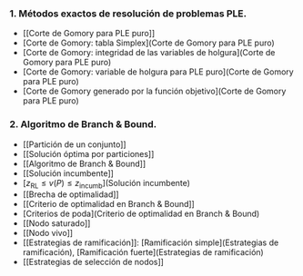 ### 1. Métodos exactos de resolución de problemas PLE.
- [[Corte de Gomory para PLE puro]]
- [Corte de Gomory: tabla Simplex](Corte de Gomory para PLE puro)
- [Corte de Gomory: integridad de las variables de holgura](Corte de Gomory para PLE puro)
- [Corte de Gomory: variable de holgura para PLE puro](Corte de Gomory para PLE puro)
- [Corte de Gomory generado por la función objetivo](Corte de Gomory para PLE puro)
### 2. Algoritmo de Branch & Bound.
- [[Partición de un conjunto]]
- [[Solución óptima por particiones]]
- [[Algoritmo de Branch & Bound]]
- [[Solución incumbente]]
- [$z_{\textrm{RL}} \le v(P) \le z_{\textrm{incumb}}$](Solución incumbente)
- [[Brecha de optimalidad]]
- [[Criterio de optimalidad en Branch & Bound]]
- [Criterios de poda](Criterio de optimalidad en Branch & Bound)
- [[Nodo saturado]]
- [[Nodo vivo]]
- [[Estrategias de ramificación]]: [Ramificación simple](Estrategias de ramificación), [Ramificación fuerte](Estrategias de ramificación)
- [[Estrategias de selección de nodos]]
